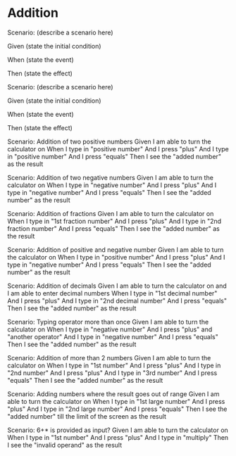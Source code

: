 # Addition

Scenario: (describe a scenario here)
  
  Given (state the initial condition)

  When (state the event)
  
  Then (state the effect)

Scenario: (describe a scenario here)
  
  Given (state the initial condition)
  
  When (state the event)
  
  Then (state the effect)

Scenario: Addition of two positive numbers
Given I am able to turn the calculator on
When I type in "positive number"
And I press "plus"
And I type in "positive number"
And I press "equals"
Then I see the "added number" as the result

Scenario: Addition of two negative numbers
Given I am able to turn the calculator on
When I type in "negative number"
And I press "plus"
And I type in "negative number"
And I press "equals"
Then I see the "added number" as the result

Scenario: Addition of fractions
Given I am able to turn the calculator on
When I type in "1st fraction number"
And I press "plus"
And I type in "2nd fraction number"
And I press "equals"
Then I see the "added number" as the result

Scenario: Addition of positive and negative number
Given I am able to turn the calculator on
When I type in "positive number"
And I press "plus"
And I type in "negative number"
And I press "equals"
Then I see the "added number" as the result

Scenario: Addition of decimals
Given I am able to turn the calculator on and I am able to enter decimal numbers
When I type in "1st decimal number"
And I press "plus"
And I type in "2nd decimal number"
And I press "equals"
Then I see the "added number" as the result

Scenario: Typing operator more than once
Given I am able to turn the calculator on
When I type in "negative number"
And I press "plus" and "another operator"
And I type in "negative number"
And I press "equals"
Then I see the "added number" as the result

Scenario: Addition of more than 2 numbers
Given I am able to turn the calculator on
When I type in "1st number"
And I press "plus"
And I type in "2nd number"
And I press "plus"
And I type in "3rd number"
And I press "equals"
Then I see the "added number" as the result

Scenario: Adding numbers where the result goes out of range
Given I am able to turn the calculator on
When I type in "1st large number"
And I press "plus"
And I type in "2nd large  number"
And I press "equals"
Then I see the "added number" till the limit of the screen as the result

Scenario: 6+* is provided as input?
Given I am able to turn the calculator on
When I type in "1st number"
And I press "plus"
And I type in "multiply"
Then I see the "invalid operand"  as the result
